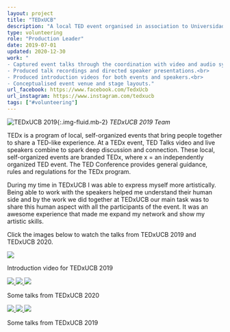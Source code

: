 ```yaml
---
layout: project
title: "TEDxUCB"
description: "A local TED event organised in association to Universidad Catolica in La Paz, Bolivia.."
type: volunteering
role: "Production Leader"
date: 2019-07-01
updated: 2020-12-30
work: "
- Captured event talks through the coordination with video and audio systems for online streaming.<br>
- Produced talk recordings and directed speaker presentations.<br>
- Produced introduction videos for both events and speakers.<br>
- Conceptualised event venue and stage layouts."
url_facebook: https://www.facebook.com/TedxUcb
url_instagram: https://www.instagram.com/tedxucb
tags: ["#volunteering"]
---
```


![TEDxUCB 2019](/assets/images/projects/tedxucb/tedxucb_banner.jpg "TEDxUCB 2019 Team"){:.img-fluid.mb-2}
*TEDxUCB 2019 Team*

TEDx is a program of local, self-organized events that bring people together to share a TED-like experience. At a TEDx event, TED Talks video and live speakers combine to spark deep discussion and connection. These local, self-organized events are branded TEDx, where x = an independently organized TED event. The TED Conference provides general guidance, rules and regulations for the TEDx program.

During my time in TEDxUCB I was able to express myself more artistically. Being able to work with the speakers helped me understand their human side and by the work we did together at TEDxUCB our main task was to share this human aspect with all the participants of the event. It was an awesome experience that made me expand my network and show my artistic skills.

Click the images below to watch the talks from TEDxUCB 2019 and TEDxUCB 2020.

<a data-fslightbox="gallery" href="https://www.youtube.com/watch?v=rj74f3SGkJg">
	<img src="/assets/images/projects/tedxucb/tedxucb_2019_intro.png" class="img-fluid">
</a>
<p class="text-center">Introduction video for TEDxUCB 2019</p>

<div class="row mb-2">
    <a data-fslightbox="gallery" href="https://www.youtube.com/watch?v=YMeFdFwOJvM" class="col-12 col-md-4 mb-2">
        <img src="/assets/images/projects/tedxucb/talk_saul_paniagua.png" class="img-fluid">
    </a>
    <a data-fslightbox="gallery" href="https://www.youtube.com/watch?v=NX_silWf9JM" class="col-12 col-md-4 mb-2">
        <img src="/assets/images/projects/tedxucb/talk_matisse_gonzalez.png" class="img-fluid">
    </a>
    <a data-fslightbox="gallery" href="https://www.youtube.com/watch?v=cxQEiGTB4qc" class="col-12 col-md-4 mb-2">
        <img src="/assets/images/projects/tedxucb/talk_fabio_diaz.png" class="img-fluid">
    </a>
</div>
<p class="text-center">Some talks from TEDxUCB 2020</p>

<div class="row mb-2">
    <a data-fslightbox="gallery" href="https://www.youtube.com/watch?v=IeOj_WoBW5U" class="col-12 col-md-4 mb-2">
        <img src="/assets/images/projects/tedxucb/talk_rosario_aguilar.png" class="img-fluid">
    </a>
    <a data-fslightbox="gallery" href="https://www.youtube.com/watch?v=EJz-Un71QJQ" class="col-12 col-md-4 mb-2">
        <img src="/assets/images/projects/tedxucb/talk_fernando_kushner.png" class="img-fluid">
    </a>
    <a data-fslightbox="gallery" href="https://www.youtube.com/watch?v=Qt4peOaJ-iQ" class="col-12 col-md-4 mb-2">
        <img src="/assets/images/projects/tedxucb/talk_fernando_taborga.png" class="img-fluid">
    </a>
</div>
<p class="text-center">Some talks from TEDxUCB 2019</p>



